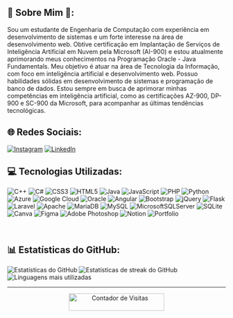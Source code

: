 ## 💫 Sobre Mim 👋:
Sou um estudante de Engenharia de Computação com experiência em desenvolvimento de sistemas e um forte interesse na área de desenvolvimento web. Obtive certificação em Implantação de Serviços de Inteligência Artificial em Nuvem pela Microsoft (AI-900) e estou atualmente aprimorando meus conhecimentos na Programação Oracle - Java Fundamentals. Meu objetivo é atuar na área de Tecnologia da Informação, com foco em inteligência artificial e desenvolvimento web. Possuo habilidades sólidas em desenvolvimento de sistemas e programação de banco de dados. Estou sempre em busca de aprimorar minhas competências em inteligência artificial, como as certificações AZ-900, DP-900 e SC-900 da Microsoft, para acompanhar as últimas tendências tecnológicas.


## 🌐 Redes Sociais:
[![Instagram](https://img.shields.io/badge/Instagram-%23E4405F.svg?logo=Instagram&logoColor=white)](https://instagram.com/gabriel.s.modesto) [![LinkedIn](https://img.shields.io/badge/LinkedIn-%230077B5.svg?logo=linkedin&logoColor=white)](https://linkedin.com/in/https://www.linkedin.com/in/carlosmodesto/) 

## 💻 Tecnologias Utilizadas:
![C++](https://img.shields.io/badge/c++-%2300599C.svg?style=for-the-badge&logo=c%2B%2B&logoColor=white) ![C#](https://img.shields.io/badge/c%23-%23239120.svg?style=for-the-badge&logo=c-sharp&logoColor=white) ![CSS3](https://img.shields.io/badge/css3-%231572B6.svg?style=for-the-badge&logo=css3&logoColor=white) ![HTML5](https://img.shields.io/badge/html5-%23E34F26.svg?style=for-the-badge&logo=html5&logoColor=white) ![Java](https://img.shields.io/badge/java-%23ED8B00.svg?style=for-the-badge&logo=java&logoColor=white) ![JavaScript](https://img.shields.io/badge/javascript-%23323330.svg?style=for-the-badge&logo=javascript&logoColor=%23F7DF1E) ![PHP](https://img.shields.io/badge/php-%23777BB4.svg?style=for-the-badge&logo=php&logoColor=white) ![Python](https://img.shields.io/badge/python-3670A0?style=for-the-badge&logo=python&logoColor=ffdd54) ![Azure](https://img.shields.io/badge/azure-%230072C6.svg?style=for-the-badge&logo=azure-devops&logoColor=white) ![Google Cloud](https://img.shields.io/badge/Google%20Cloud-%234285F4.svg?style=for-the-badge&logo=google-cloud&logoColor=white) ![Oracle](https://img.shields.io/badge/Oracle-F80000?style=for-the-badge&logo=oracle&logoColor=white) ![Angular](https://img.shields.io/badge/angular-%23DD0031.svg?style=for-the-badge&logo=angular&logoColor=white) ![Bootstrap](https://img.shields.io/badge/bootstrap-%23563D7C.svg?style=for-the-badge&logo=bootstrap&logoColor=white) ![jQuery](https://img.shields.io/badge/jquery-%230769AD.svg?style=for-the-badge&logo=jquery&logoColor=white) ![Flask](https://img.shields.io/badge/flask-%23000.svg?style=for-the-badge&logo=flask&logoColor=white) ![Laravel](https://img.shields.io/badge/laravel-%23FF2D20.svg?style=for-the-badge&logo=laravel&logoColor=white) ![Apache](https://img.shields.io/badge/apache-%23D42029.svg?style=for-the-badge&logo=apache&logoColor=white) ![MariaDB](https://img.shields.io/badge/MariaDB-003545?style=for-the-badge&logo=mariadb&logoColor=white) ![MySQL](https://img.shields.io/badge/mysql-%2300f.svg?style=for-the-badge&logo=mysql&logoColor=white) ![MicrosoftSQLServer](https://img.shields.io/badge/Microsoft%20SQL%20Sever-CC2927?style=for-the-badge&logo=microsoft%20sql%20server&logoColor=white) ![SQLite](https://img.shields.io/badge/sqlite-%2307405e.svg?style=for-the-badge&logo=sqlite&logoColor=white) ![Canva](https://img.shields.io/badge/Canva-%2300C4CC.svg?style=for-the-badge&logo=Canva&logoColor=white) 	![Figma](https://img.shields.io/badge/figma-%23F24E1E.svg?style=for-the-badge&logo=figma&logoColor=white) ![Adobe Photoshop](https://img.shields.io/badge/adobephotoshop-%2331A8FF.svg?style=for-the-badge&logo=adobephotoshop&logoColor=white) ![Notion](https://img.shields.io/badge/Notion-%23000000.svg?style=for-the-badge&logo=notion&logoColor=white) ![Portfolio](https://img.shields.io/badge/Portfolio-%23000000.svg?style=for-the-badge&logo=firefox&logoColor=#FF7139)

<br>

## 📊 Estatísticas do GitHub:

<img src="https://github-readme-stats.vercel.app/api?username=CarlosGabrielModesto&theme=react&hide_border=false&include_all_commits=true&count_private=true" alt="Estatísticas do GitHub" />   
<img src="https://github-readme-streak-stats.herokuapp.com/?user=CarlosGabrielModesto&theme=react&hide_border=false" alt="Estatísticas de streak do GitHub" />
<img src="https://github-readme-stats.vercel.app/api/top-langs/?username=CarlosGabrielModesto&theme=react&hide_border=false&include_all_commits=true&count_private=true&layout=compact" alt="Linguagens mais utilizadas" />

---
<div align="center">
    <a href="https://visitcount.itsvg.in/api?id=CarlosGabrielModesto&icon=0&color=0">
        <img src="https://visitcount.itsvg.in/api?id=CarlosGabrielModesto&icon=0&color=0" alt="Contador de Visitas" style="width: 220px; height: 40px;">
    </a>
</div>

<!-- Proudly created with GPRM ( https://gprm.itsvg.in ) -->
